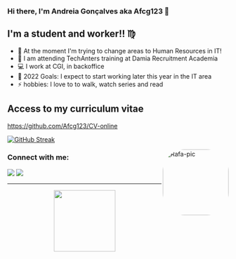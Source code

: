 ### Hi there, I'm Andreia Gonçalves aka Afcg123 :raising_hand:

## I'm a student and worker!! :virgo:

- :star2: At the moment I'm trying to change areas to Human Resources in IT!
- :pray: I am attending TechAnters training at Damia Recruitment Academia
- :computer: I work at CGI, in backoffice
- 🥅 2022 Goals: I expect to start working later this year in the IT area
- ⚡ hobbies: I love to to walk, watch series and read

## Access to my curriculum vitae
https://github.com/Afcg123/CV-online

[![GitHub Streak](http://github-readme-streak-stats.herokuapp.com?user=Afcg123&theme=onedark&hide_border=true&date_format=j%20M%5B%20Y%5D)](https://git.io/streak-stats)


<img align="right" alt="Rafa-pic" height="150" style="border-radius:50px;" src="https://media.discordapp.net/attachments/928940384598491196/930856181113688064/download20220103153154.png">
</div>


### Connect with me:
<div> 
  <a href="https://www.linkedin.com/in/andreiafgoncalves/" target="_blank"><img src="https://img.shields.io/badge/LinkedIn-0077B5?style=for-the-badge&logo=linkedin&logoColor=white" target="_blank"></a>
  <a href="https://github.com/Afcg123/Andreia-Goncalves.git" target="_blank"><img src="https://img.shields.io/badge/GitHub-100000?style=for-the-badge&logo=github&logoColor=white" target="_blank"></a>
  
  
---
<div align="center">
  <a href="https://github.com/Afcg123">
  <img height="140em" src="https://github-readme-stats.vercel.app/api?username=Afcg123&show_icons=false&theme=dark&include_all_commits=true&count_private=true"/>
</div>

